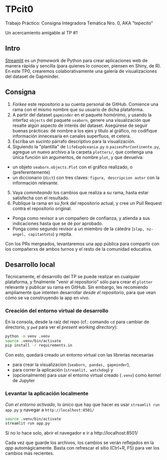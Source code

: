 # TPcit0
Trabajo Práctico: Consigna Integradora Temática Nro. 0, AKA "tepecito"

Un acercamiento amigable al TP #1

## Intro

[Streamlit](https://streamlit.io/) es un _framework_ de Python para crear aplicaciones web de manera rápida y sencilla (para quienes lo conocen, piensen en Shiny, de R). En este TP0, crearemos colaborativamente una galería de visualizaciones del dataset de Gapminder.

## Consigna

1. _Forkee_ este repositorio a su cuenta personal de GitHub. Comience una rama con el mismo nombre que su usuario de dicha plataforma.
2. A partir del dataset `gapminder` en el paquete homónimo, y usando la interfaz `objects` del paquete `seaborn`, genere una visualización que resalte algún aspecto de interés del dataset. Asegúrese de seguir buenas prácticas: dé nombre a los ejes y título al gráfico, no codifique información innecesaria en canales superfluos, et cetera.
3. Escriba un _sucinto_ párrafo descriptivo para la visualización.
4. Siguiendo la "plantilla" de `lifeExpOceania.py` o `paisesPorContinente.py`, agregue un nuevo archivo a la carpeta `plotters/`, que contenga una única función sin argumentos, de nombre `plot`, y que devuelva:
  - un objeto `seaborn.objects.Plot` con el gráfico realizado, o (preferentemente)
  - un diccionario (`dict`) con tres claves: `figura, descripcion autor` con la información relevante.
5. Vaya _commiteando_ los cambios que realiza a su rama, hasta estar satisfecha con el resultado.
6. Publique la rama en su _fork_ del repositorio actual, y cree un Pull Request contra el repositorio original.
  - Ponga como revisor a un compañero de confianza, y atienda a sus indicaciones hasta que se dé por aprobado.
  - Ponga como segundo revisor a un miembro de la cátedra (`slap, nz-angel, capitantoto`) y repita.

Con los PRs mergeados, levantaremos una app pública para compartir con los compañerxs de ambos turnos y el resto de la comunidad educativa.

## Desarrollo local

Técnicamente, el desarrollo del TP se puede realizar en cualquier plataforma, y finalmente "venir al repositorio" sólo para crear el `plotter` relevante y publicar su rama en GitHub. Sin embargo, les recomiendo ampliamente que intenten desarrollar _desde el repositorio_, para que vean cómo se va construyendo la app en vivo.

### Creación del entorno virtual de desarrollo
En la consola, desde la raíz del repo (cf.: comando `cd` para `c`ambiar de `d`irectorio, y `pwd` para ver el _present working directory_):

```bash
python -m venv .venv
source .venv/bin/activate
pip install -r requirements.in
```

Con esto, quedará creado un entorno virtual con las librerías necesarias
- para crear la visualizacion (`seaborn, pandas, gapminder`),
- para correr la aplicación (`streamlit, watchdog`) y
- (opcionalmente) para usar el entorno virtual creado (`.venv`) como _kernel_ de Jupyter

### Levantar la aplicación localmente

_Con el entorno activado_, lo único que hay que hacer es usar `streamlit run app.py` y navegar a `http://localhost:8501/`

```bash
source .venv/bin/activate
streamlit run app.py
```

Si no lo hace solo, abrir el navegador e ir a http://localhost:8501/

Cada vez que guarde los archivos, los cambios se verán reflejados en la _app_ automágicamente. Basta con refrescar el sitio (Ctrl+R, F5) para ver los cambios más recientes.